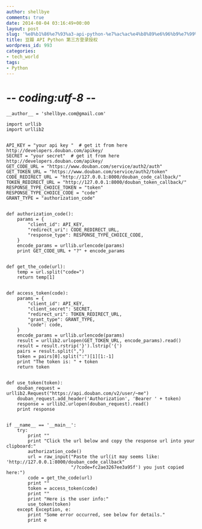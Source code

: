 ```yaml
---
author: shellbye
comments: true
date: 2014-08-04 03:16:49+00:00
layout: post
slug: '%e8%b1%86%e7%93%a3-api-python-%e7%ac%ac%e4%b8%89%e6%96%b9%e7%99%bb%e5%bd%95%e6%8e%88%e6%9d%83'
title: 豆瓣 API Python 第三方登录授权
wordpress_id: 993
categories:
- tech_world
tags:
- Python
---
```


# -*- coding:utf-8 -*-
    __author__ = 'shellbye.com@gmail.com'
    
    import urllib
    import urllib2
    
    
    API_KEY = "your api key "  # get it from here http://developers.douban.com/apikey/
    SECRET = "your secret"  # get it from here http://developers.douban.com/apikey/
    GET_CODE_URL = "https://www.douban.com/service/auth2/auth"
    GET_TOKEN_URL = "https://www.douban.com/service/auth2/token"
    CODE_REDIRECT_URL = "http://127.0.0.1:8000/douban_code_callback/"
    TOKEN_REDIRECT_URL = "http://127.0.0.1:8000/douban_token_callback/"
    RESPONSE_TYPE_CHOICE_TOKEN = "token"
    RESPONSE_TYPE_CHOICE_CODE = "code"
    GRANT_TYPE = "authorization_code"
    
    
    def authorization_code():
        params = {
            "client_id": API_KEY,
            "redirect_uri": CODE_REDIRECT_URL,
            "response_type": RESPONSE_TYPE_CHOICE_CODE,
        }
        encode_params = urllib.urlencode(params)
        print GET_CODE_URL + "?" + encode_params
    
    
    def get_the_code(url):
        temp = url.split("code=")
        return temp[1]
    
    
    def access_token(code):
        params = {
            "client_id": API_KEY,
            "client_secret": SECRET,
            "redirect_uri": TOKEN_REDIRECT_URL,
            "grant_type": GRANT_TYPE,
            "code": code,
        }
        encode_params = urllib.urlencode(params)
        result = urllib2.urlopen(GET_TOKEN_URL, encode_params).read()
        result = result.rstrip('}').lstrip('{')
        pairs = result.split(",")
        token = pairs[0].split(":")[1][1:-1]
        print "The token is: " + token
        return token
    
    
    def use_token(token):
        douban_request = urllib2.Request("https://api.douban.com/v2/user/~me")
        douban_request.add_header('Authorization', 'Bearer ' + token)
        response = urllib2.urlopen(douban_request).read()
        print response
    
    
    if __name__ == '__main__':
        try:
            print ""
            print "Click the url below and copy the response url into your clipboard:"
            authorization_code()
            url = raw_input("Paste the url(it may seems like: 'http://127.0.0.1:8000/douban_code_callback"
                            "/?code=fc2ae3267ee3a95f') you just copied here:")
            code = get_the_code(url)
            print ""
            token = access_token(code)
            print ""
            print "Here is the user info:"
            use_token(token)
        except Exception, e:
            print "Some error occurred, see below for details."
            print e
